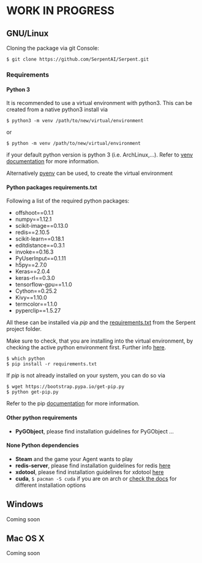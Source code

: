 # WORK IN PROGRESS
## GNU/Linux

Cloning the package via git Console:

```git
$ git clone https://github.com/SerpentAI/Serpent.git
```

### Requirements

#### Python 3
It is recommended to use a virtual environment with python3. This can be created from a native python3 install via
```
$ python3 -m venv /path/to/new/virtual/environment
```
or
```
$ python -m venv /path/to/new/virtual/environment
```
if your default python version is python 3 (i.e. ArchLinux,...).
Refer to [venv documentation](https://docs.python.org/3/library/venv.html) for more information.

Alternatively [pyenv](https://github.com/pyenv/pyenv) can be used, to create the virtual environment

#### Python packages requirements.txt
Following a list of the required python packages:

* offshoot==0.1.1
* numpy==1.12.1
* scikit-image==0.13.0
* redis==2.10.5
* scikit-learn==0.18.1
* editdistance==0.3.1
* invoke==0.16.3
* PyUserInput==0.1.11
* h5py==2.7.0
* Keras==2.0.4
* keras-rl==0.3.0
* tensorflow-gpu==1.1.0
* Cython==0.25.2
* Kivy==1.10.0
* termcolor==1.1.0
* pyperclip==1.5.27

All these can be installed via _pip_ and the [requirements.txt](https://github.com/SerpentAI/Serpent/blob/master/requirements.txt) from the Serpent project folder.

Make sure to check, that you are installing into the virtual environment, by checking the active python environment first. Further info [here](https://www.dabapps.com/blog/introduction-to-pip-and-virtualenv-python/).

```
$ which python
$ pip install -r requirements.txt
```

If _pip_ is not already installed on your system, you can do so via

```
$ wget https://bootstrap.pypa.io/get-pip.py
$ python get-pip.py
```
Refer to the pip [documentation](https://pip.pypa.io/en/stable/installing/) for more information.

#### Other python requirements
* __PyGObject__, please find installation guidelines for PyGObject ...

#### None Python dependencies

* __Steam__ and the game your Agent wants to play
* __redis-server__, please find installation guidelines for redis [here](https://redis.io/download#installation)
* __xdotool__, please find installation guidelines for xdotool [here](http://semicomplete.com/projects/xdotool/)
* __cuda__, ```$ pacman -S cuda``` if you are on arch or [check the docs](http://docs.nvidia.com/cuda/cuda-installation-guide-linux/index.html#axzz4k7BQOTHS) for different installation options

## Windows

Coming soon

## Mac OS X

Coming soon
